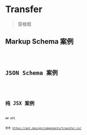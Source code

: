 # Transfer

> 穿梭框

## Markup Schema 案例

<code src="../demos/transfer/Markup.zh-CN.tsx"/>

## JSON Schema 案例

<code src="../demos/transfer/Schema.zh-CN.tsx"/>

## 纯 JSX 案例

<code src="../demos/transfer/PureJsx.zh-CN.tsx"/>
## API

参考 <https://ant.design/components/transfer-cn/>
